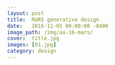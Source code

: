 ```yaml
---
layout: post
title:  MaRS generative design
date:   2016-11-01 00:00:00 -0400
image_path:	/img/au-16-mars/
cover:  title.jpg
images: [01.jpg]
category: design
---
```


